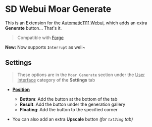 ﻿# SD Webui Moar Generate
This is an Extension for the [Automatic1111 Webui](https://github.com/AUTOMATIC1111/stable-diffusion-webui), which adds an extra **Generate** button... That's it.

> Compatible with [Forge](https://github.com/lllyasviel/stable-diffusion-webui-forge)

**New:** Now supports `Interrupt` as well~

## Settings

> These options are in the `Moar Generate` section under the <ins>User Interface</ins> category of the **Settings** tab

- <ins><b>Position</b></ins>
    - **Bottom**: Add the button at the bottom of the tab
    - **Result**: Add the button under the generation gallery
    - **Floating**: Add the button to the specified corner

- You can also add an extra **Upscale** button *(for `txt2img` tab)*
